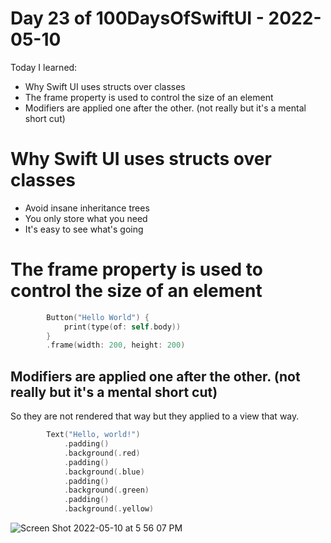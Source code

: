 # Day 23 of 100DaysOfSwiftUI - 2022-05-10

Today I learned:
- Why Swift UI uses structs over classes
- The frame property is used to control the size of an element
- Modifiers are applied one after the other. (not really but it's a mental short cut)


# Why Swift UI uses structs over classes

- Avoid insane inheritance trees 
- You only store what you need
- It's easy to see what's going 


# The frame property is used to control the size of an element

```swift
        Button("Hello World") {
            print(type(of: self.body))
        }
        .frame(width: 200, height: 200)
```

## Modifiers are applied one after the other. (not really but it's a mental short cut)

So they are not rendered that way but they applied to a view that way.

```swift
        Text("Hello, world!")
            .padding()
            .background(.red)
            .padding()
            .background(.blue)
            .padding()
            .background(.green)
            .padding()
            .background(.yellow)

```

![Screen Shot 2022-05-10 at 5 56 07 PM](https://user-images.githubusercontent.com/9620015/167747891-ae02f9eb-60a7-44e0-b7cb-62ebe885697a.png)
